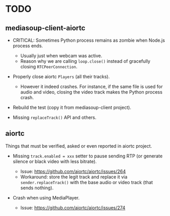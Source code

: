 # TODO

## mediasoup-client-aiortc

* CRITICAL: Sometimes Python process remains as zombie when Node.js process ends.
  - Usually just when webcam was active.
  - Reason why we are calling `loop.close()` instead of gracefully closing `RTCPeerConnection`.

* Properly close aiortc `Players` (all their tracks).
  - However it indeed crashes. For instance, if the same file is used for audio and video, closing the video track makes the Python process crash.

* Rebuild the test (copy it from mediasoup-client project).

* Missing `replaceTrack()` API and others.
  

## aiortc

Things that must be verified, asked or even reported in aiortc project.

* Missing `track.enabled = xxx` setter to pause sending RTP (or generate silence or black video with less bitrate).
  - Issue: https://github.com/aiortc/aiortc/issues/264
  - Workaround: store the legit track and replace it via `sender.replaceTrack()` with the base audio or video track (that sends nothing).

* Crash when using MediaPlayer.
  - Issue: https://github.com/aiortc/aiortc/issues/274
